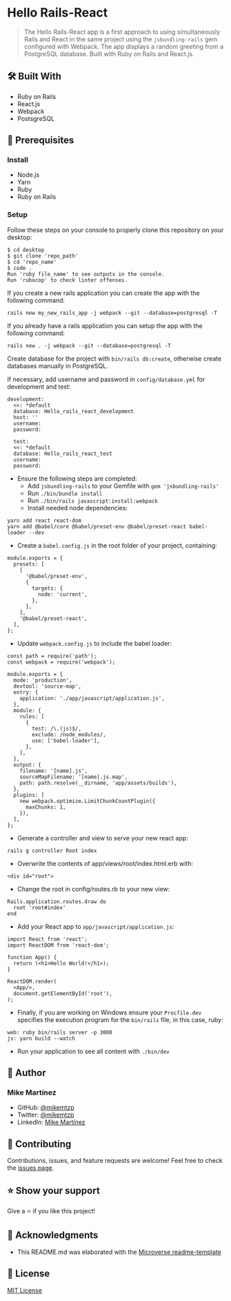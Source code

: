 # Hello Rails-React
> The Hello Rails-React app is a first approach to using simultaneously Rails and React in the same project using the `jsbundling-rails` gem configured with Webpack. The app displays a random greeting from a PostgreSQL database. Built with Ruby on Rails and React.js.

## 🛠️ Built With

- Ruby on Rails
- React.js
- Webpack
- PostsgreSQL

## 🧮 Prerequisites

### Install
- Node.js
- Yarn
- Ruby
- Ruby on Rails

### Setup

Follow these steps on your console to properly clone this repository on your desktop:

```
$ cd desktop
$ git clone 'repo_path'
$ cd 'repo_name'
$ code .
Run 'ruby file_name' to see outputs in the console.
Run 'rubocop' to check linter offenses.
```

If you create a new rails application you can create the app with the following command:
```
rails new my_new_rails_app -j webpack --git --database=postgresql -T
```
If you already have a rails application you can setup the app with the following command:
```
rails new . -j webpack --git --database=postgresql -T
```

Create database for the project with `bin/rails db:create`, otherwise create databases manually in PostgreSQL.

If necessary, add username and password in `config/database.yml` for development and test:
```
development:
  <<: *default
  database: Hello_rails_react_development
  host: ''
  username:
  password:
  
  test:
  <<: *default
  database: Hello_rails_react_test
  username:
  password:
```
- Ensure the following steps are completed:
  - Add `jsbundling-rails` to your Gemfile with `gem 'jsbundling-rails'`
  - Run `./bin/bundle install`
  - Run `./bin/rails javascript:install:webpack`
  - Install needed node dependencies:
```
yarn add react react-dom
yarn add @babel/core @babel/preset-env @babel/preset-react babel-loader --dev
```
- Create a `babel.config.js` in the root folder of your project, containing:
```
module.exports = {
  presets: [
    [
      '@babel/preset-env',
      {
        targets: {
          node: 'current',
        },
      },
    ],
    '@babel/preset-react',
  ],
};
```

- Update `webpack.config.js` to include the babel loader:
```
const path = require('path');
const webpack = require('webpack');

module.exports = {
  mode: 'production',
  devtool: 'source-map',
  entry: {
    application: './app/javascript/application.js',
  },
  module: {
    rules: [
      {
        test: /\.(js)$/,
        exclude: /node_modules/,
        use: ['babel-loader'],
      },
    ],
  },
  output: {
    filename: '[name].js',
    sourceMapFilename: '[name].js.map',
    path: path.resolve(__dirname, 'app/assets/builds'),
  },
  plugins: [
    new webpack.optimize.LimitChunkCountPlugin({
      maxChunks: 1,
    }),
  ],
};
```

- Generate a controller and view to serve your new react app:
```
rails g controller Root index
```

- Overwrite the contents of app/views/root/index.html.erb with:
```
<div id="root">
```

- Change the root in config/routes.rb to your new view:
```
Rails.application.routes.draw do
  root 'root#index'
end
```

- Add your React app to `app/javascript/application.js`:
```
import React from 'react';
import ReactDOM from 'react-dom';

function App() {
  return (<h1>Hello World!</h1>);
}

ReactDOM.render(
  <App/>,
  document.getElementById('root'),
);
```

- Finally, if you are working on Windows ensure your `Procfile.dev` specifies the execution program for the `bin/rails` file, in this case, ruby:
```
web: ruby bin/rails server -p 3000
js: yarn build --watch

```

- Run your application to see all content with `./bin/dev`

## 👤 Author

### Mike Martínez

- GitHub: [@mikemtzp](https://github.com/mikemtzp)
- Twitter: [@mikemtzp](https://twitter.com/mikemtzp)
- LinkedIn: [Mike Martínez](https://www.linkedin.com/in/mike-mart%C3%ADnez/)

## 🤝 Contributing

Contributions, issues, and feature requests are welcome!
Feel free to check the [issues page](https://github.com/mikemtzp/Hello_rails_react/issues).

## ⭐️ Show your support

Give a ⭐️ if you like this project!

## 🥇 Acknowledgments

- This README.md was elaborated with the [Microverse readme-template](https://github.com/microverseinc/readme-template)

## 📝 License

[MIT License](https://github.com/mikemtzp/Hello_rails_react/blob/dev/LICENSE)
